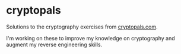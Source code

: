 # cryptopals

Solutions to the cryptography exercises from [cryptopals.com](https://cryptopals.com/).

I'm working on these to improve my knowledge on cryptography and augment my reverse
engineering skills. 
